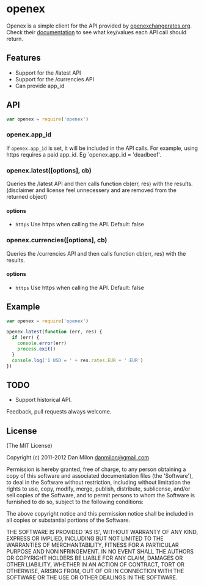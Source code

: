 # openex

Openex is a simple client for the API provided by [openexchangerates.org](http://openexchangerates.org). Check their [documentation](http://openexchangerates.org/documentation) to see what key/values each API call should return.

## Features

* Support for the /latest API
* Support for the /currencies API
* Can provide app_id

## API

```javascript
var openex = require('openex')
```

### openex.app_id

If `openex.app_id` is set, it will be included in the API calls. For example, using https requires a paid app_id. Eg `openex.app_id = 'deadbeef'.

### openex.latest([options], cb)

Queries the /latest API and then calls function cb(err, res) with the results.
(disclaimer and license feel unnecessery and are removed from the returned object)

#### options

* `https` Use https when calling the API. Default: false

### openex.currencies([options], cb)

Queries the /currencies API and then calls function cb(err, res) with the results.

#### options

* `https` Use https when calling the API. Default: false

## Example

```javascript
var openex = require('openex')

openex.latest(function (err, res) {
  if (err) {
    console.error(err)
    process.exit()
  }
  console.log('1 USD = ' + res.rates.EUR + ' EUR')
})
```

## TODO

* Support historical API.

Feedback, pull requests always welcome.

## License

(The MIT License)

Copyright (c) 2011-2012 Dan Milon <danmilon@gmail.com>

Permission is hereby granted, free of charge, to any person obtaining
a copy of this software and associated documentation files (the
'Software'), to deal in the Software without restriction, including
without limitation the rights to use, copy, modify, merge, publish,
distribute, sublicense, and/or sell copies of the Software, and to
permit persons to whom the Software is furnished to do so, subject to
the following conditions:

The above copyright notice and this permission notice shall be
included in all copies or substantial portions of the Software.

THE SOFTWARE IS PROVIDED 'AS IS', WITHOUT WARRANTY OF ANY KIND,
EXPRESS OR IMPLIED, INCLUDING BUT NOT LIMITED TO THE WARRANTIES OF
MERCHANTABILITY, FITNESS FOR A PARTICULAR PURPOSE AND NONINFRINGEMENT.
IN NO EVENT SHALL THE AUTHORS OR COPYRIGHT HOLDERS BE LIABLE FOR ANY
CLAIM, DAMAGES OR OTHER LIABILITY, WHETHER IN AN ACTION OF CONTRACT,
TORT OR OTHERWISE, ARISING FROM, OUT OF OR IN CONNECTION WITH THE
SOFTWARE OR THE USE OR OTHER DEALINGS IN THE SOFTWARE.
